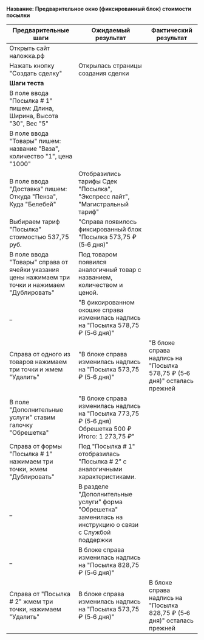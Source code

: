 **Название: Предварительное окно (фиксированный блок) стоимости посылки** 

**Предварительные шаги** | **Ожидаемый результат** | **Фактический результат**
--- | --- | ---
 Открыть сайт наложка.рф | 
 Нажать кнопку "Создать сделку" | Открылась страницы создания сделки |
**Шаги теста** | |
В поле ввода "Посылка # 1" пишем: Длина, Ширина, Высота "30", Вес "5" | |
В поле ввода "Товары" пишем: название "Ваза", количество "1", цена "1000" ||
В поле ввода "Доставка" пишем: Откуда "Пенза", Куда "Белебей" | Отобразились тарифы Сдек "Посылка", "Экспресс лайт", "Магистральный тариф" |
Выбираем тариф "Посылка" стоимостью 537,75 руб. | "Справа появилось фиксированный блок "Посылка 573,75 ₽  (5‑6 дня)" |
В поле ввода "Товары" справа от ячейки указания цены нажимаем три точки и нажимаем "Дублировать" | Под товаром появился аналогичный товар с названием, количеством и ценой. |
_ | "В фиксированном окошке справа изменилась надпись на "Посылка 578,75 ₽  (5‑6 дня)" |
Справа от одного из товаров нажимаем три точки и жмем "Удалить" | "В блоке справа изменилась надпись на "Посылка 573,75 ₽  (5‑6 дня)" | "В блоке справа надпись на "Посылка 578,75 ₽  (5‑6 дня)" осталась прежней
В поле "Дополнительные услуги" ставим галочку "Обрешетка" | "В блоке справа изменилась надпись на "Посылка 773,75 ₽  (5‑6 дня) Обрешетка 500 ₽ Итого: 1 273,75 ₽"|
Справа от формы "Посылка # 1" нажимаем три точки, жмем "Дублировать" | Под "Посылка # 1" отобразилась "Посылка # 2" с аналогичными характеристиками. |
 _ | В разделе "Дополнительные услуги" форма "Обрешетка" заменилась на инструкцию о связи с Службой поддержки |
 _ | В блоке справа изменилась надпись на "Посылка 828,75 ₽  (5‑6 дня)" |
Справа от "Посылка # 2" жмем три точки, нажимаем "Удалить" | В блоке справа изменилась надпись на "Посылка 573,75 ₽  (5‑6 дня)" | В блоке справа надпись на "Посылка 828,75 ₽  (5‑6 дня)" осталась прежней